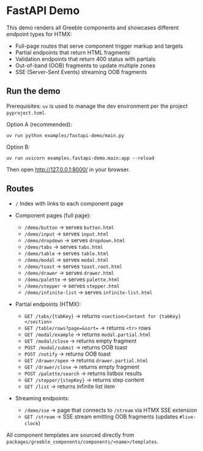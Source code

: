# FastAPI Demo

This demo renders all Greeble components and showcases different endpoint types for HTMX:

- Full-page routes that serve component trigger markup and targets
- Partial endpoints that return HTML fragments
- Validation endpoints that return 400 status with partials
- Out-of-band (OOB) fragments to update multiple zones
- SSE (Server-Sent Events) streaming OOB fragments

## Run the demo

Prerequisites: `uv` is used to manage the dev environment per the project `pyproject.toml`.

Option A (recommended):

```
uv run python examples/fastapi-demo/main.py
```

Option B:

```
uv run uvicorn examples.fastapi-demo.main:app --reload
```

Then open http://127.0.0.1:8000/ in your browser.

## Routes

- `/` Index with links to each component page

- Component pages (full page):
  - `/demo/button` → serves `button.html`
  - `/demo/input` → serves `input.html`
  - `/demo/dropdown` → serves `dropdown.html`
  - `/demo/tabs` → serves `tabs.html`
  - `/demo/table` → serves `table.html`
  - `/demo/modal` → serves `modal.html`
  - `/demo/toast` → serves `toast.root.html`
  - `/demo/drawer` → serves `drawer.html`
  - `/demo/palette` → serves `palette.html`
  - `/demo/stepper` → serves `stepper.html`
  - `/demo/infinite-list` → serves `infinite-list.html`

- Partial endpoints (HTMX):
  - `GET /tabs/{tabKey}` → returns `<section>Content for {tabKey}</section>`
  - `GET /table/rows?page=&sort=` → returns `<tr>` rows
  - `GET /modal/example` → returns `modal.partial.html`
  - `GET /modal/close` → returns empty fragment
  - `POST /modal/submit` → returns OOB toast
  - `POST /notify` → returns OOB toast
  - `GET /drawer/open` → returns `drawer.partial.html`
  - `GET /drawer/close` → returns empty fragment
  - `POST /palette/search` → returns listbox results
  - `GET /stepper/{stepKey}` → returns step content
  - `GET /list` → returns infinite list item

- Streaming endpoints:
  - `/demo/sse` → page that connects to `/stream` via HTMX SSE extension
  - `GET /stream` → SSE stream emitting OOB fragments (updates `#live-clock`)

All component templates are sourced directly from `packages/greeble_components/components/<name>/templates`.
